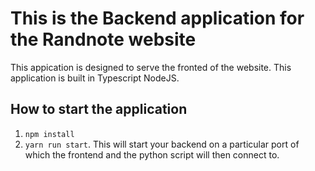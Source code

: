 # This is the Backend application for the Randnote website
This appication is designed to serve the fronted of the website. This application is built in Typescript NodeJS.

## How to start the application
1. `npm install`
2. `yarn run start`. This will start your backend on a particular port of which the frontend and the python script will then connect to. 
